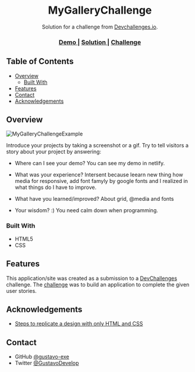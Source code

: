 <!-- Please update value in the {}  -->

<h1 align="center">MyGalleryChallenge</h1>

<div align="center">
   Solution for a challenge from  <a href="http://devchallenges.io" target="_blank">Devchallenges.io</a>.
</div>

<div align="center">
  <h3>
    <a href="https://gustavogallerychallenge.netlify.app/">
      Demo
    </a>
    <span> | </span>
    <a href="https://devchallenges.io/solutions/0OFBNy9ssVD4aSARPED8">
      Solution
    </a>
    <span> | </span>
    <a href="https://devchallenges.io/challenges/gcbWLxG6wdennelX7b8I">
      Challenge
    </a>
  </h3>
</div>

<!-- TABLE OF CONTENTS -->

## Table of Contents

- [Overview](#overview)
  - [Built With](#built-with)
- [Features](#features)
- [Contact](#contact)
- [Acknowledgements](#acknowledgements)

<!-- OVERVIEW -->

## Overview

![MyGalleryChallengeExample](https://user-images.githubusercontent.com/61214852/103470479-5d138600-4d38-11eb-8a29-b6ee2b5ffea1.jpg)

Introduce your projects by taking a screenshot or a gif. Try to tell visitors a story about your project by answering:

- Where can I see your demo?
  You can see my demo in netlify.

- What was your experience?
  Intersent because leearn new thing how media for responsive, add font famyly by google fonts and
  I realized in what things do I have to improve.

- What have you learned/improved?
  About grid, @media and fonts

- Your wisdom? :)
  You need calm down when programming.

### Built With

<!-- This section should list any major frameworks that you built your project using. Here are a few examples.-->

- HTML5
- CSS


## Features

<!-- List the features of your application or follow the template. Don't share the figma file here :) -->

This application/site was created as a submission to a [DevChallenges](https://devchallenges.io/challenges) challenge. The [challenge](https://devchallenges.io/challenges/gcbWLxG6wdennelX7b8I) was to build an application to complete the given user stories.


## Acknowledgements

<!-- This section should list any articles or add-ons/plugins that helps you to complete the project. This is optional but it will help you in the future. For exmpale -->

- [Steps to replicate a design with only HTML and CSS](https://devchallenges-blogs.web.app/how-to-replicate-design/)

## Contact

- GitHub [@gustavo-exe](https://github.com/gustavo-exe)
- Twitter [@GustavoDevelop](https://twitter.com/GustavoDevelop)
